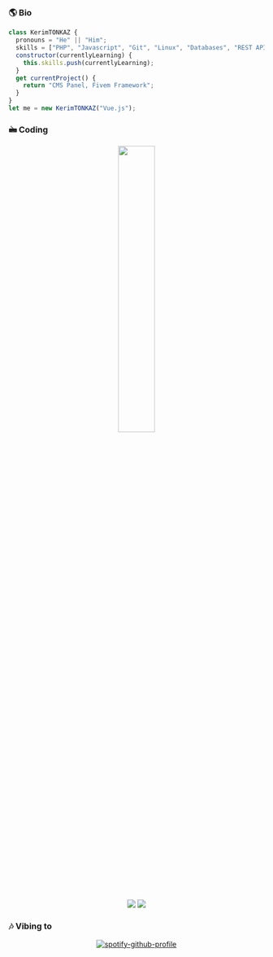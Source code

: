 <h3>🌎 Bio</h3>

```javascript
class KerimTONKAZ {
  pronouns = "He" || "Him";
  skills = ["PHP", "Javascript", "Git", "Linux", "Databases", "REST APIs"];
  constructor(currentlyLearning) {
    this.skills.push(currentlyLearning);
  }
  get currentProject() {
    return "CMS Panel, Fivem Framework";
  }
}
let me = new KerimTONKAZ("Vue.js");
```



<h3>🖮 Coding</h3>
<div align="center">
<img width="38%" src="https://lanyard-profile-readme.vercel.app/api/273092369191272459" /><br>  
   <a href="https://www.buymeacoffee.com/kerimtonkaz" target="_blank"><img src="https://cdn.discordapp.com/attachments/715130970294059088/1044868358740377650/coffee.png"/></a>
   <a href="https://discord.gg/XsjzVwP" target="_blank"><img src="https://cdn.discordapp.com/attachments/715130970294059088/1044855172494532628/discord.png"/></a>
</div>

<h3>🎶 Vibing to</h3>
<div align="center">
  
  [![spotify-github-profile](https://spotify-github-profile.vercel.app/api/view?uid=kerimtonkaz&cover_image=true&theme=default&show_offline=true&background_color=121212&bar_color_cover=true)](https://spotify-github-profile.vercel.app/api/view?uid=kerimtonkaz&redirect=true)
  
</div>
